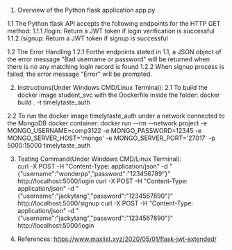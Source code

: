 1. Overview of the Python flask application app.py

  1.1 The Python flask API accepts the following endpoints for the HTTP GET method:
     1.1.1 /login: Return a JWT token if login verification is successful
	 1.1.2 /signup:  Return a JWT token if signup is successful
    

  1.2 The Error Handling 
     1.2.1 Forthe endpoints stated in 1.1, a JSON object of the error message "Bad username or password" will be returned when there is no any matching login record is found
     1.2.2 When signup process is failed, the error message "Error" will be prompted.	

2. Instructions(Under Windows CMD/Linux Terminal):
  2.1 To build the docker image student_svc with the Dockerfile inside the folder:
      docker build . -t timelytaste_auth 

  2.2 To run the docker image timelytaste_auth under a network connected to the MongoDB docker container: 
      docker run --rm --network project -e MONGO_USERNAME=comp3122 -e MONGO_PASSWORD=12345 -e MONGO_SERVER_HOST='mongo' -e  MONGO_SERVER_PORT='27017' -p 5000:15000 timelytaste_auth
			
3. 	Testing Command(Under Windows CMD/Linux Terminal):	
      curl -X POST -H "Content-Type: application/json" -d "{\"username\":\"wonderpp\",\"password\":\"123456789\"}" http://localhost:5000/login
	  curl -X POST -H "Content-Type: application/json" -d "{\"username\":\"jackytang\",\"password\":\"1234567890\"}"  http://localhost:5000/signup 
	  curl -X POST -H "Content-Type: application/json" -d "{\"username\":\"jackytang\",\"password\":\"1234567890\"}"  http://localhost:5000/login
	  
4. References:
  https://www.maxlist.xyz/2020/05/01/flask-jwt-extended/